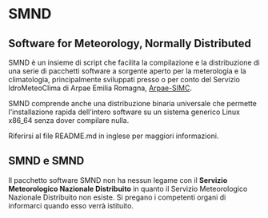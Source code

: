 # SMND

## Software for Meteorology, Normally Distributed ##

SMND è un insieme di script che facilita la compilazione e la
distribuzione di una serie di pacchetti software a sorgente aperto per
la meterologia e la climatologia, principalmente sviluppati presso o
per conto del Servizio IdroMeteoClima di Arpae Emilia Romagna,
[Arpae-SIMC](http://www.arpa.emr.it/sim).

SMND comprende anche una distribuzione binaria universale che permette
l'installazione rapida dell'intero software su un sistema generico
Linux x86_64 senza dover compilare nulla.

Riferirsi al file README.md in inglese per maggiori informazioni.

## SMND e SMND ##

Il pacchetto software SMND non ha nessun legame con il **Servizio
Meteorologico Nazionale Distribuito** in quanto il Servizio
Meteorologico Nazionale Distribuito non esiste. Si pregano i
competenti organi di informarci quando esso verrà istituito.
